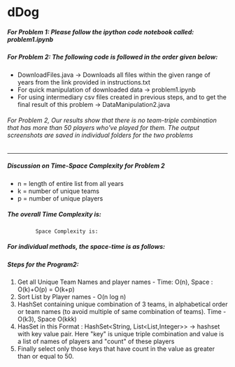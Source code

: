 # dDog
##### For Problem 1: Please follow the ipython code notebook called: problem1.ipynb 
##### For Problem 2: The following code is followed in the order given below: 
-   DownloadFiles.java -> Downloads all files within the given range of years from the link provided in instructions.txt 
-   For quick manipulation of downloaded data -> problem1.ipynb 
-   For using intermediary csv files created in previous steps, and to get the final result of this problem -> DataManipulation2.java
###### For Problem 2, Our results show that there is no team-triple combination that has more than 50 players who've played for them. The output screenshots are saved in individual folders for the two problems
-----------------
##### Discussion on Time-Space Complexity for Problem 2
 - n = length of entire list from all years
 - k = number of unique teams
 - p = number of unique players
 
 #####  The overall Time Complexity is: 
             Space Complexity is:
 #####  For individual methods, the space-time is as follows:
 
 #####  Steps for the Program2: 
 1. Get all Unique Team Names	and player names - Time: O(n), Space : O(k)+O(p) = O(k+p)
 2. Sort List by Player names - O(n log n)
 3. HashSet containing unique combination of 3 teams, in alphabetical order or team names (to avoid multiple of same combination of teams). Time - O(k3), Space O(k*k*k)
 4. HasSet in this Format : HashSet<String, List<List<String>,Integer>> -> hashset with key value pair. Here "key" is unique triple combination and value is a list of names of players and "count" of these players
 5. Finally select only those keys that have count in the value as greater than or equal to 50.
